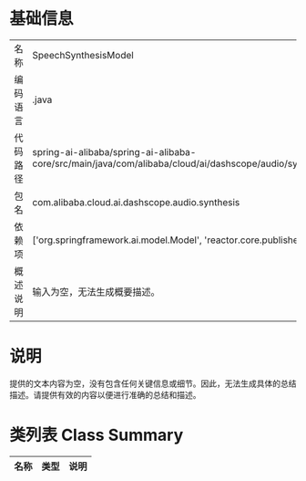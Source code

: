 # 基础信息

|      |      |
|------|------|
| 名称 | SpeechSynthesisModel |
| 编码语言 | .java |
| 代码路径 | spring-ai-alibaba/spring-ai-alibaba-core/src/main/java/com/alibaba/cloud/ai/dashscope/audio/synthesis/SpeechSynthesisModel.java |
| 包名 | com.alibaba.cloud.ai.dashscope.audio.synthesis |
| 依赖项 | ['org.springframework.ai.model.Model', 'reactor.core.publisher.Flux'] |
| 概述说明 | 输入为空，无法生成概要描述。 |

# 说明

提供的文本内容为空，没有包含任何关键信息或细节。因此，无法生成具体的总结描述。请提供有效的内容以便进行准确的总结和描述。

# 类列表 Class Summary

| 名称   | 类型  | 说明 |
|-------|------|-------------|




